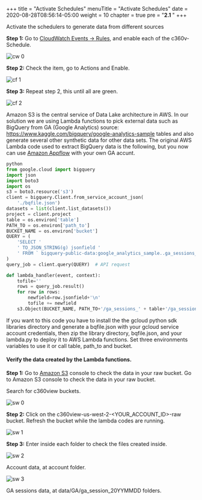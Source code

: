 +++
title = "Activate Schedules"
menuTitle = "Activate Schedules"
date = 2020-08-28T08:56:14-05:00
weight = 10
chapter = true
pre = "<b>2.1 </b>"
+++

Activate the schedulers to generate data from different sources


**Step 1:** Go to [CloudWatch Events -> Rules](https://us-west-2.console.aws.amazon.com/cloudwatch/home?region=us-west-2#rules:), and enable each of the c360v-Schedule.

![cw 0](/images/schedules/pic-cw0.png)


**Step 2:** Check the item, go to Actions and Enable.

![cf 1](/images/schedules/pic-cw01.png)


**Step 3:** Repeat step 2, this until all are green.

![cf 2](/images/schedules/pic-cw02.png)



Amazon S3 is the central service of Data Lake architecture in AWS. In our solution we are using Lambda functions to pick external data such as BigQuery from GA (Google Analytics)  source: https://www.kaggle.com/bigquery/google-analytics-sample tables and also generate several other synthetic data for other data sets.
The original AWS Lambda code used to extract BigQuery data is the following, but you now can use [Amazon Appflow](https://aws.amazon.com/appflow/) with your own GA accunt.

```python
python
from google.cloud import bigquery
import json
import boto3
import os
s3 = boto3.resource('s3')
client = bigquery.Client.from_service_account_json(
    './bqfile.json')
datasets = list(client.list_datasets())
project = client.project
table = os.environ['table']
PATH_TO = os.environ['path_to']
BUCKET_NAME = os.environ['bucket']
QUERY = (
    'SELECT '
    ' TO_JSON_STRING(g) jsonfield '
    ' FROM ` bigquery-public-data:google_analytics_sample..ga_sessions_'+table+'` g '
)
query_job = client.query(QUERY)  # API request

def lambda_handler(event, context):
    tofile=''
    rows = query_job.result()
    for row in rows:
        newfield=row.jsonfield+'\n'
        tofile += newfield
    s3.Object(BUCKET_NAME, PATH_TO+'/ga_sessions_' + table+'/ga_sessions_'+table+'.json').put(Body=tofile)
```

If you want to this code you have to install the the gcloud python sdk libraries directory and generate a bqfile.json with your gcloud service account credentials, then zip the library directory, bqfile.json, and your lambda.py to deploy it to AWS Lambda functions.
Set three environments variables to use it or call table, path_to and bucket.

#### Verify the data created by the Lambda functions.


**Step 1:** Go to [Amazon S3](https://s3.console.aws.amazon.com/s3/home?region=us-west-2) console to check the data in your raw bucket.
Go to Amazon S3 console to check the data in your raw bucket.

Search for c360view buckets.

![sw 0](/images/schedules/pic-sw00.png)


**Step 2:** Click on the c360view-us-west-2-<YOUR_ACCOUNT_ID>-raw bucket.
Refresh the bucket while the lambda codes are running.

![sw 1](/images/schedules/pic-sw01.png)


**Step 3:** Enter inside each folder to check the files created inside.

![sw 2](/images/schedules/pic-sw02.png)

Account data, at account folder.

![sw 3](/images/schedules/pic-sw03.png)

GA sessions data, at data/GA/ga_session_20YYMMDD folders.
